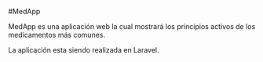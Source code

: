 #MedApp

MedApp es una aplicación web la cual mostrará los principios activos de los medicamentos más comunes.

La aplicación esta siendo realizada en Laravel.
